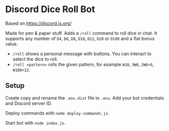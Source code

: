 # Discord Dice Roll Bot

Based on https://discord.js.org/

Made for pen & paper stuff.
Adds a `/roll` command to roll dice in chat. 
It supports any number of `D4`, `D6`, `D8`, `D10`, `D12`, `D20` or `D100` and a flat bonus value.


* `/roll` shows a personal message with buttons. You can interact to select the dice to roll.
* `/roll <pattern>` rolls the given pattern, for example `W10`, `3W6`, `2W6+9`, `W100+12`.

## Setup

Create copy and rename the `.env.dist` file to `.env`.
Add your bot credentials and Discord server ID.

Deploy commands with `node deploy-commands.js`.

Start bot with `node index.js`.